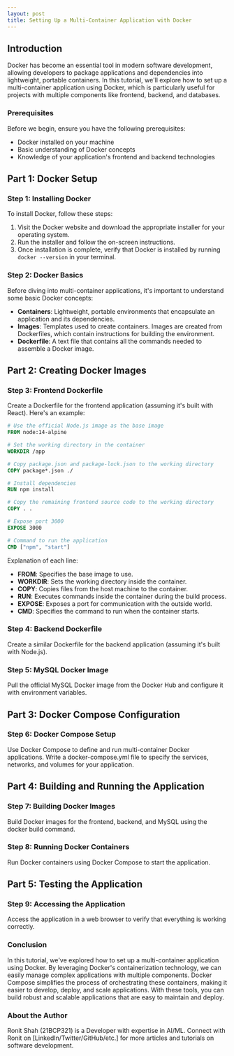 ```yaml
---
layout: post
title: Setting Up a Multi-Container Application with Docker
---
```


## Introduction
Docker has become an essential tool in modern software development, allowing developers to package applications and dependencies into lightweight, portable containers. In this tutorial, we'll explore how to set up a multi-container application using Docker, which is particularly useful for projects with multiple components like frontend, backend, and databases.

### Prerequisites
Before we begin, ensure you have the following prerequisites:
- Docker installed on your machine
- Basic understanding of Docker concepts
- Knowledge of your application's frontend and backend technologies

## Part 1: Docker Setup
### Step 1: Installing Docker
To install Docker, follow these steps:
1. Visit the Docker website and download the appropriate installer for your operating system.
2. Run the installer and follow the on-screen instructions.
3. Once installation is complete, verify that Docker is installed by running `docker --version` in your terminal.

### Step 2: Docker Basics
Before diving into multi-container applications, it's important to understand some basic Docker concepts:
- **Containers**: Lightweight, portable environments that encapsulate an application and its dependencies.
- **Images**: Templates used to create containers. Images are created from Dockerfiles, which contain instructions for building the environment.
- **Dockerfile**: A text file that contains all the commands needed to assemble a Docker image.

## Part 2: Creating Docker Images
### Step 3: Frontend Dockerfile
Create a Dockerfile for the frontend application (assuming it's built with React). Here's an example:
```Dockerfile
# Use the official Node.js image as the base image
FROM node:14-alpine

# Set the working directory in the container
WORKDIR /app

# Copy package.json and package-lock.json to the working directory
COPY package*.json ./

# Install dependencies
RUN npm install

# Copy the remaining frontend source code to the working directory
COPY . .

# Expose port 3000
EXPOSE 3000

# Command to run the application
CMD ["npm", "start"]
```

Explanation of each line:

- **FROM**: Specifies the base image to use.
- **WORKDIR**: Sets the working directory inside the container.
- **COPY**: Copies files from the host machine to the container.
- **RUN**: Executes commands inside the container during the build process.
- **EXPOSE**: Exposes a port for communication with the outside world.
- **CMD**: Specifies the command to run when the container starts.

### Step 4: Backend Dockerfile
Create a similar Dockerfile for the backend application (assuming it's built with Node.js).

### Step 5: MySQL Docker Image
Pull the official MySQL Docker image from the Docker Hub and configure it with environment variables.

## Part 3: Docker Compose Configuration
### Step 6: Docker Compose Setup
Use Docker Compose to define and run multi-container Docker applications. Write a docker-compose.yml file to specify the services, networks, and volumes for your application.

## Part 4: Building and Running the Application
### Step 7: Building Docker Images
Build Docker images for the frontend, backend, and MySQL using the docker build command.

### Step 8: Running Docker Containers
Run Docker containers using Docker Compose to start the application.

## Part 5: Testing the Application
### Step 9: Accessing the Application
Access the application in a web browser to verify that everything is working correctly.

### Conclusion
In this tutorial, we've explored how to set up a multi-container application using Docker. By leveraging Docker's containerization technology, we can easily manage complex applications with multiple components. Docker Compose simplifies the process of orchestrating these containers, making it easier to develop, deploy, and scale applications. With these tools, you can build robust and scalable applications that are easy to maintain and deploy.

### About the Author
Ronit Shah (21BCP321) is a Developer with expertise in AI/ML. Connect with Ronit on [LinkedIn/Twitter/GitHub/etc.] for more articles and tutorials on software development.

